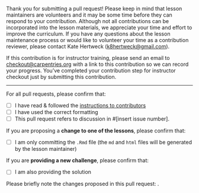 Thank you for submitting a pull request! Please keep in mind that lesson
maintainers are volunteers and it may be some time before they can respond to
your contribution. Although not all contributions can be incorporated into the
lesson materials, we appreciate your time and effort to improve the curriculum.
If you have any questions about the lesson maintenance process or would like to
volunteer your time as a contribution reviewer, please contact Kate Hertweck
(k8hertweck@gmail.com).

If this contribution is for instructor training, please send an email to
checkout@carpentries.org with a link to this contribution so we can record your
progress. You’ve completed your contribution step for instructor checkout just
by submitting this contribution.

---

For all pull requests, please confirm that:

- [ ] I have read & followed the [instructions to contributors](/CONTRIBUTING.md)
- [ ] I have used the correct formatting
- [ ] This pull request refers to discussion in #[insert issue number].

If you are proposing a **change to one of the lessons**, please confirm that:

- [ ] I am only committing the `.Rmd` file (the `md` and `html` files will be
generated by the lesson maintainer)

If you are **providing a new challenge**, please confirm that:

- [ ] I am also providing the solution

Please briefly note the changes proposed in this pull request:
.
